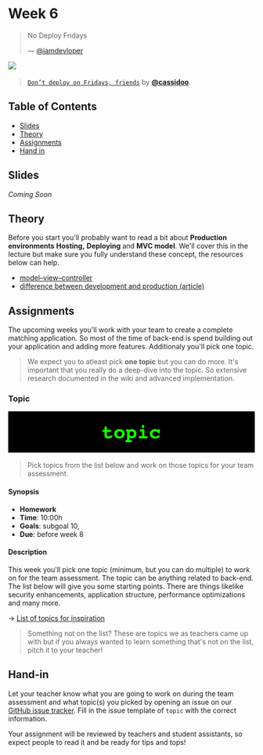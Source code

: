 # Week 6

> No Deploy Fridays
>
> — [@iamdevloper][quote-author]

[![][inspiration-cover]][inspiration-link]

> [`Don’t deploy on Fridays, friends`][inspiration-link] by
> [**@cassidoo**][inspiration-author].

## Table of Contents

*  [Slides](#slides)
*  [Theory](#theory)
*  [Assignments](#assignments)
*  [Hand in](#hand-in)

## Slides

_Coming Soon_

## Theory

Before you start you'll probably want to read a bit about **Production environments** **Hosting,** **Deploying** and **MVC model**. We'll cover this in the lecture but make sure you fully understand these concept, the resources below can help.

*  [model–view–controller](https://en.wikipedia.org/wiki/Model–view–controller)
*  [difference between development and production (article)](https://nodejs.dev/nodejs-the-difference-between-development-and-production)

## Assignments

The upcoming weeks you'll work with your team to create a complete matching application. So most of the time of back-end is spend building out your application and adding more features. Additionaly you'll pick one topic.

> We expect you to atleast pick **one topic** but you can do more. It's important that you really do a deep-dive into the topic. So extensive research documented in the wiki and advanced implementation.

### Topic

![Topic banner](assets/banners/topic.jpg)

> Pick topics from the list below and work on those topics for your team assessment.

#### Synopsis

*   **Homework**
*   **Time**: 10:00h
*   **Goals**: subgoal 10,
*   **Due**: before week 8

#### Description
This week you'll pick one topic (minimum, but you can do multiple) to work on for the team assessment. The topic can be anything related to back-end. The list below will give you some starting points. There are things likelike security enhancements, application structure, performance optimizations and many more.

→ [List of topics for inspiration][topics]

> Something not on the list? These are topics we as teachers came up with but if you always wanted to learn something that's not on the list, pitch it to your teacher!

## Hand-in

Let your teacher know what you are going to work on during the team assessment and what topic(s) you picked by opening an issue on our [GitHub issue tracker][issues]. Fill in the issue template of `topic` with the correct information.

Your assignment will be reviewed by teachers and student assistants, so expect people to read it and be ready for tips and tops!

[quote-author]: https://twitter.com/iamdevloper/status/1108993784132587520
[inspiration-cover]: assets/images/deploy-tweet.png
[inspiration-link]: https://twitter.com/cassidoo/status/1154809678607446016?lang=en
[inspiration-author]: https://twitter.com/cassidoo

[issues]: https://github.com/cmda-bt/be-course-22-23/issues
[topics]: /topics.md
